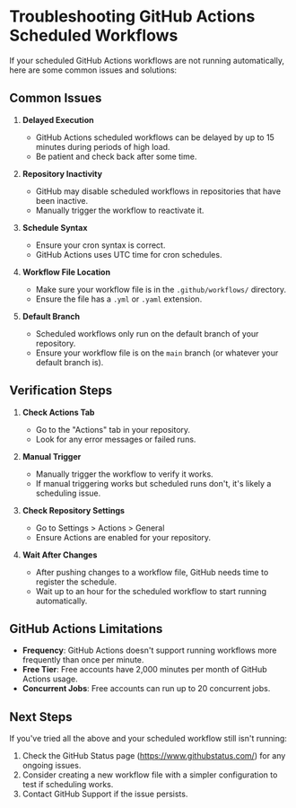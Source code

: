 # Troubleshooting GitHub Actions Scheduled Workflows

If your scheduled GitHub Actions workflows are not running automatically, here are some common issues and solutions:

## Common Issues

1. **Delayed Execution**
   - GitHub Actions scheduled workflows can be delayed by up to 15 minutes during periods of high load.
   - Be patient and check back after some time.

2. **Repository Inactivity**
   - GitHub may disable scheduled workflows in repositories that have been inactive.
   - Manually trigger the workflow to reactivate it.

3. **Schedule Syntax**
   - Ensure your cron syntax is correct.
   - GitHub Actions uses UTC time for cron schedules.

4. **Workflow File Location**
   - Make sure your workflow file is in the `.github/workflows/` directory.
   - Ensure the file has a `.yml` or `.yaml` extension.

5. **Default Branch**
   - Scheduled workflows only run on the default branch of your repository.
   - Ensure your workflow file is on the `main` branch (or whatever your default branch is).

## Verification Steps

1. **Check Actions Tab**
   - Go to the "Actions" tab in your repository.
   - Look for any error messages or failed runs.

2. **Manual Trigger**
   - Manually trigger the workflow to verify it works.
   - If manual triggering works but scheduled runs don't, it's likely a scheduling issue.

3. **Check Repository Settings**
   - Go to Settings > Actions > General
   - Ensure Actions are enabled for your repository.

4. **Wait After Changes**
   - After pushing changes to a workflow file, GitHub needs time to register the schedule.
   - Wait up to an hour for the scheduled workflow to start running automatically.

## GitHub Actions Limitations

- **Frequency**: GitHub Actions doesn't support running workflows more frequently than once per minute.
- **Free Tier**: Free accounts have 2,000 minutes per month of GitHub Actions usage.
- **Concurrent Jobs**: Free accounts can run up to 20 concurrent jobs.

## Next Steps

If you've tried all the above and your scheduled workflow still isn't running:

1. Check the GitHub Status page (https://www.githubstatus.com/) for any ongoing issues.
2. Consider creating a new workflow file with a simpler configuration to test if scheduling works.
3. Contact GitHub Support if the issue persists.
